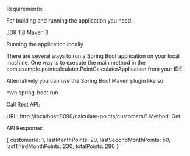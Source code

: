 Requirements:

For building and running the application you need:

JDK 1.8
Maven 3

Running the application locally

There are several ways to run a Spring Boot application on your local machine. One way is to execute the main method in the com.example.pointcalculater.PointCalculaterApplication from your IDE.

Alternatively you can use the Spring Boot Maven plugin like so:

mvn spring-boot:run


Call Rest API;

URL: http://localhost:8090/calculate-points/customers/1
Method: Get

API Response:

{
customerId: 1,
lastMonthPoints: 20,
lastSecondMonthPoints: 50,
lastThirdMonthPoints: 230,
totalPoints: 280
}

